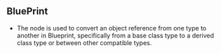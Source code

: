 ## BluePrint
- The node is used to convert an object reference from one type to another in Blueprint, specifically from a base class type to a derived class type or between other compatible types.
